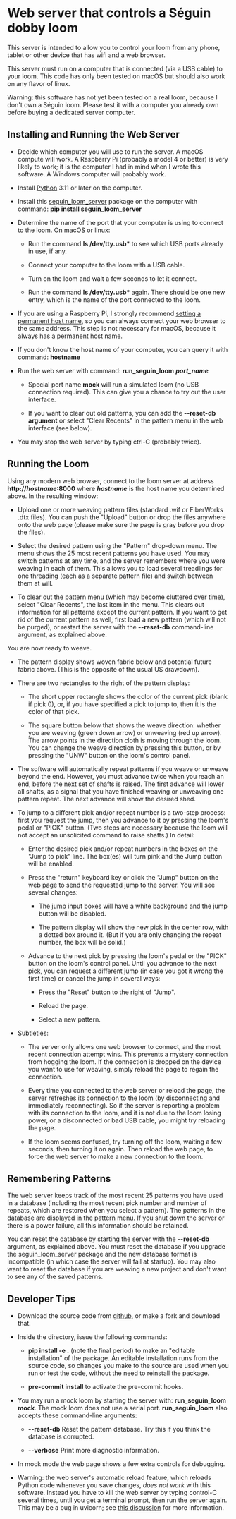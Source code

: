 # Web server that controls a Séguin dobby loom

This server is intended to allow you to control your loom from any phone, tablet or other device that has wifi and a web browser.

This server must run on a computer that is connected (via a USB cable) to your loom.
This code has only been tested on macOS but should also work on any flavor of linux.

Warning: this software has not yet been tested on a real loom, because I don't own a Séguin loom.
Please test it with a computer you already own before buying a dedicated server computer.

## Installing and Running the Web Server

* Decide which computer you will use to run the server.
  A macOS compute will work.
  A Raspberry Pi (probably a model 4 or better) is very likely to work; it is the computer I had in mind when I wrote this software.
  A Windows computer will probably work.

* Install [Python](https://www.python.org/downloads/) 3.11 or later on the computer.

* Install this [seguin_loom_server](https://pypi.org/project/seguin-loom-server/) package on the computer with command: **pip install seguin_loom_server**

* Determine the name of the port that your computer is using to connect to the loom.
  On macOS or linux:

    * Run the command **ls /dev/tty.usb\*** to see which USB ports already in use, if any.

    * Connect your computer to the loom with a USB cable.

    * Turn on the loom and wait a few seconds to let it connect.

    * Run the command **ls /dev/tty.usb\*** again. There should be one new entry,
      which is the name of the port connected to the loom.
  
* If you are using a Raspberry Pi, I strongly recommend [setting a permanent host name](https://www.tomshardware.com/how-to/static-ip-raspberry-pi), so you can always connect your web browser to the same address.
  This step is not necessary for macOS, because it always has a permanent host name.

* If you don't know the host name of your computer, you can query it with command: **hostname**

* Run the web server with command: **run_seguin_loom** ***port_name***

    * Special port name **mock** will run a simulated loom (no USB connection required).
      This can give you a chance to try out the user interface.
    
    * If you want to clear out old patterns, you can add the **--reset-db argument**
      or select "Clear Recents" in the pattern menu in the web interface (see below).
  
* You may stop the web server by typing ctrl-C (probably twice).

## Running the Loom

Using any modern web browser, connect to the loom server at address **http://***hostname***:8000** where ***hostname*** is the host name you determined above.
In the resulting window:

* Upload one or more weaving pattern files (standard .wif or FiberWorks .dtx files).
  You can push the "Upload" button or drop the files anywhere onto the web page
  (please make sure the page is gray before you drop the files).

* Select the desired pattern using the "Pattern" drop-down menu.
  The menu shows the 25 most recent patterns you have used.
  You may switch patterns at any time, and the server remembers where you were weaving in each of them.
  This allows you to load several treadlings for one threading (each as a separate pattern file) and switch between them at will.

* To clear out the pattern menu (which may become cluttered over time),
  select "Clear Recents", the last item in the menu.
  This clears out information for all patterns except the current pattern.
  If you want to get rid of the current pattern as well, first load a new pattern (which will not be purged),
  or restart the server with the **--reset-db** command-line argument, as explained above.

You are now ready to weave.

* The pattern display shows woven fabric below and potential future fabric above.
  (This is the opposite of the usual US drawdown).

* There are two rectangles to the right of the pattern display:

    * The short upper rectangle shows the color of the current pick (blank if pick 0),
      or, if you have specified a pick to jump to, then it is the color of that pick.
  
    * The square button below that shows the weave direction: whether you are weaving (green down arrow) or unweaving (red up arrow).
      The arrow points in the direction cloth is moving through the loom.
      You can change the weave direction by pressing this button, or by pressing the "UNW" button on the loom's control panel.

* The software will automatically repeat patterns if you weave or unweave beyond the end.
  However, you must advance twice when you reach an end, before the next set of shafts is raised.
  The first advance will lower all shafts, as a signal that you have finished weaving or unweaving one pattern repeat.
  The next advance will show the desired shed.

* To jump to a different pick and/or repeat number is a two-step process:
  first you request the jump, then you advance to it by pressing the loom's pedal or "PICK" button.
  (Two steps are necessary because the loom will not accept an unsolicited command to raise shafts.)
  In detail:

    * Enter the desired pick and/or repeat numbers in the boxes on the "Jump to pick" line.
      The box(es) will turn pink and the Jump button will be enabled.

    * Press the "return" keyboard key or click the "Jump" button on the web page
      to send the requested jump to the server.
      You will see several changes:

      * The jump input boxes will have a white background and the jump button will be disabled.

      * The pattern display will show the new pick in the center row, with a dotted box around it.
        (But if you are only changing the repeat number, the box will be solid.)

    * Advance to the next pick by pressing the loom's pedal or the "PICK" button on the loom's control panel.
      Until you advance to the next pick, you can request a different jump
      (in case you got it wrong the first time) or cancel the jump in several ways:
    
      * Press the "Reset" button to the right of "Jump".

      * Reload the page.

      * Select a new pattern.

*  Subtleties:

    * The server only allows one web browser to connect, and the most recent connection attempt wins.
      This prevents a mystery connection from hogging the loom.
      If the connection is dropped on the device you want to use for weaving,
      simply reload the page to regain the connection.

    * Every time you connected to the web server or reload the page, the server refreshes
      its connection to the loom (by disconnecting and immediately reconnecting).
      So if the server is reporting a problem with its connection to the loom,
      and it is not due to the loom losing power, or a disconnected or bad USB cable,
      you might try reloading the page.
    
    * If the loom seems confused, try turning off the loom, waiting a few seconds, then turning it on again.
      Then reload the web page, to force the web server to make a new connection to the loom.

## Remembering Patterns

The web server keeps track of the most recent 25 patterns you have used in a database
(including the most recent pick number and number of repeats, which are restored when you select a pattern).
The patterns in the database are displayed in the pattern menu.
If you shut down the server or there is a power failure, all this information should be retained.

You can reset the database by starting the server with the **--reset-db** argument, as explained above.
You must reset the database if you upgrade the seguin_loom_server package and the new database format is incompatible
(in which case the server will fail at startup).
You may also want to reset the database if you are weaving a new project and don't want to see any of the saved patterns.

## Developer Tips

* Download the source code from [github](https://github.com/r-owen/seguin_loom_server.git),
  or make a fork and download that.

* Inside the directory, issue the following commands:

    * **pip install -e .** (note the final period) to make an "editable installation" of the package.
      An editable installation runs from the source code, so changes you make to the source are used when you run or test the code, without the need to reinstall the package.

    * **pre-commit install** to activate the pre-commit hooks.

* You may run a mock loom by starting the server with: **run_seguin_loom mock**.
  The mock loom does not use a serial port.
  **run_seguin_loom** also accepts these command-line arguments:

    * **--reset-db** Reset the pattern database. Try this if you think the database is corrupted.

    * **--verbose** Print more diagnostic information.

* In mock mode the web page shows a few extra controls for debugging.

* Warning: the web server's automatic reload feature, which reloads Python code whenever you save changes, *does not work* with this software.
  Instead you have to kill the web server by typing control-C several times, until you get a terminal prompt, then run the server again.
  This may be a bug in uvicorn; see [this discussion](https://github.com/encode/uvicorn/discussions/2075) for more information.
